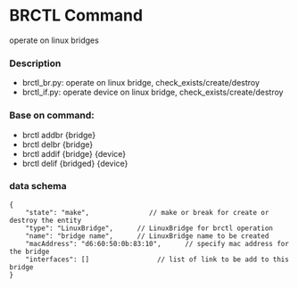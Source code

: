 # BRCTL Command
operate on linux bridges

### Description
 - brctl_br.py: operate on linux bridge, check_exists/create/destroy
 - brctl_if.py: operate device on linux bridge, check_exists/create/destroy


### Base on command:
 - brctl addbr {bridge}
 - brctl delbr {bridge}
 - brctl addif {bridge} {device}
 - brctl delif {bridged} {device}

### data schema
```jsonc
{
    "state": "make",               // make or break for create or destroy the entity
    "type": "LinuxBridge",      // LinuxBridge for brctl operation
    "name": "bridge name",      // LinuxBridge name to be created
    "macAddress": "d6:60:50:0b:83:10",      // specify mac address for the bridge
    "interfaces": []                 // list of link to be add to this bridge
}
```

